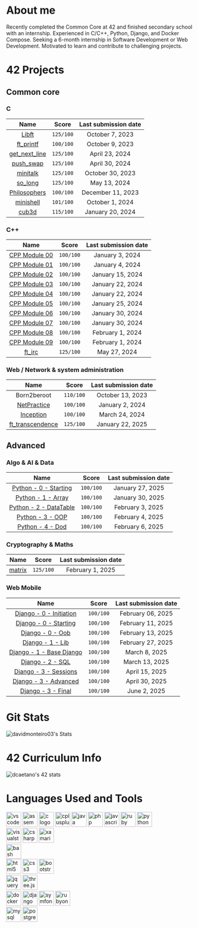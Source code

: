 # About me
Recently completed the Common Core at 42 and finished secondary school with an internship. Experienced in C/C++, Python, Django, and Docker Compose. Seeking a 6-month internship in Software Development or Web Development. Motivated to learn and contribute to challenging projects.

# 42 Projects
## Common core
### C
| Name | Score | Last submission date |
| :--: | :---: | :------------------: |
| [Libft](https://github.com/davidmonteiro03/42-common-core-libft)                 | `125/100` | October 7, 2023   |
| [ft_printf](https://github.com/davidmonteiro03/42-common-core-ft_printf)         | `100/100` | October 9, 2023   |
| [get_next_line](https://github.com/davidmonteiro03/42-common-core-get_next_line) | `125/100` | April 23, 2024    |
| [push_swap](https://github.com/davidmonteiro03/42-common-core-push_swap)         | `125/100` | April 30, 2024    |
| [minitalk](https://github.com/davidmonteiro03/42-common-core-minitalk)           | `125/100` | October 30, 2023  |
| [so_long](https://github.com/davidmonteiro03/42-common-core-so_long)             | `125/100` | May 13, 2024      |
| [Philosophers](https://github.com/davidmonteiro03/42-common-core-philosophers)   | `100/100` | December 11, 2023 |
| [minishell](https://github.com/davidmonteiro03/42-common-core-minishell)         | `101/100` | October 1, 2024   |
| [cub3d](https://github.com/davidmonteiro03/42-common-core-cub3d)                 | `115/100` | January 20, 2024  |

### C++
| Name | Score | Last submission date |
| :--: | :---: | :------------------: |
| [CPP Module 00](https://github.com/davidmonteiro03/42-common-core-cpp-modules/tree/main/cpp-module-00) | `100/100` | January 3, 2024  |
| [CPP Module 01](https://github.com/davidmonteiro03/42-common-core-cpp-modules/tree/main/cpp-module-01) | `100/100` | January 4, 2024  |
| [CPP Module 02](https://github.com/davidmonteiro03/42-common-core-cpp-modules/tree/main/cpp-module-02) | `100/100` | January 15, 2024 |
| [CPP Module 03](https://github.com/davidmonteiro03/42-common-core-cpp-modules/tree/main/cpp-module-03) | `100/100` | January 22, 2024 |
| [CPP Module 04](https://github.com/davidmonteiro03/42-common-core-cpp-modules/tree/main/cpp-module-04) | `100/100` | January 22, 2024 |
| [CPP Module 05](https://github.com/davidmonteiro03/42-common-core-cpp-modules/tree/main/cpp-module-05) | `100/100` | January 25, 2024 |
| [CPP Module 06](https://github.com/davidmonteiro03/42-common-core-cpp-modules/tree/main/cpp-module-06) | `100/100` | January 30, 2024 |
| [CPP Module 07](https://github.com/davidmonteiro03/42-common-core-cpp-modules/tree/main/cpp-module-07) | `100/100` | January 30, 2024 |
| [CPP Module 08](https://github.com/davidmonteiro03/42-common-core-cpp-modules/tree/main/cpp-module-08) | `100/100` | February 1, 2024 |
| [CPP Module 09](https://github.com/davidmonteiro03/42-common-core-cpp-modules/tree/main/cpp-module-09) | `100/100` | February 1, 2024 |
| [ft_irc](https://github.com/davidmonteiro03/42-common-core-ft_irc) | `125/100` | May 27, 2024 |

### Web / Network & system administration
| Name | Score | Last submission date |
| :--: | :---: | :------------------: |
| Born2beroot                                                                            | `110/100` | October 13, 2023 |
| [NetPractice](https://github.com/davidmonteiro03/42-common-core-netpratice)            | `100/100` | January 2, 2024  |
| [Inception](https://github.com/davidmonteiro03/42-common-core-inception)               | `100/100` | March 24, 2024   |
| [ft_transcendence](https://github.com/davidmonteiro03/42-common-core-ft_transcendence) | `125/100` | January 22, 2025 |

## Advanced
### Algo & AI & Data
| Name | Score | Last submission date |
| :--: | :---: | :------------------: |
| [Python - 0 - Starting](https://github.com/davidmonteiro03/42-advanced-python-for-data-science/tree/main/python-0-starting)   | `100/100` | January 27, 2025 |
| [Python - 1 - Array](https://github.com/davidmonteiro03/42-advanced-python-for-data-science/tree/main/python-1-array)         | `100/100` | January 30, 2025 |
| [Python - 2 - DataTable](https://github.com/davidmonteiro03/42-advanced-python-for-data-science/tree/main/python-2-datatable) | `100/100` | February 3, 2025 |
| [Python - 3 - OOP](https://github.com/davidmonteiro03/42-advanced-python-for-data-science/tree/main/python-3-oop)             | `100/100` | February 4, 2025 |
| [Python - 4 - Dod](https://github.com/davidmonteiro03/42-advanced-python-for-data-science/tree/main/python-4-dod)             | `100/100` | February 6, 2025 |

### Cryptography & Maths
| Name | Score | Last submission date |
| :--: | :---: | :------------------: |
| [matrix](https://github.com/davidmonteiro03/42-advanced-matrix) | `125/100` | February 1, 2025 |

### Web Mobile
| Name | Score | Last submission date |
| :--: | :---: | :------------------: |
| [Django - 0 - Initiation](https://github.com/davidmonteiro03/42-advanced-piscine-django/tree/main/d01-django-0-initiation)   | `100/100` | February 06, 2025 |
| [Django - 0 - Starting](https://github.com/davidmonteiro03/42-advanced-piscine-django/tree/main/d02-django-0-starting)       | `100/100` | February 11, 2025 |
| [Django - 0 - Oob](https://github.com/davidmonteiro03/42-advanced-piscine-django/tree/main/d03-django-0-oob)                 | `100/100` | February 13, 2025 |
| [Django - 1 - Lib](https://github.com/davidmonteiro03/42-advanced-piscine-django/tree/main/d04-django-1-lib)                 | `100/100` | February 27, 2025 |
| [Django - 1 - Base Django](https://github.com/davidmonteiro03/42-advanced-piscine-django/tree/main/d05-django-1-base-django) | `100/100` | March 8, 2025     |
| [Django - 2 - SQL](https://github.com/davidmonteiro03/42-advanced-piscine-django/tree/main/d06-django-2-sql)                 | `100/100` | March 13, 2025    |
| [Django - 3 - Sessions](https://github.com/davidmonteiro03/42-advanced-piscine-django/tree/main/d07-django-3-sessions)       | `100/100` | April 15, 2025    |
| [Django - 3 - Advanced](https://github.com/davidmonteiro03/42-advanced-piscine-django/tree/main/d08-django-3-advanced)       | `100/100` | April 30, 2025    |
| [Django - 3 - Final](https://github.com/davidmonteiro03/42-advanced-piscine-django/tree/main/d09-django-3-final)             | `100/100` | June 2, 2025      |

# Git Stats
![davidmonteiro03's Stats](https://github-readme-stats.vercel.app/api?username=davidmonteiro03&theme=dark&show_icons=true&hide_border=false&count_private=false)

# 42 Curriculum Info

![dcaetano's 42 stats](https://badge.mediaplus.ma/binary/dcaetano?1337Badge=off&UM6P=off)

# Languages Used and Tools
<div>
    <img src="https://img.shields.io/badge/Visual%20Studio%20Code-007ACC?style=for-the-badge&logo=vscode&logoColor=white" height="40" alt="vscode logo" />
    <img src="https://simpleicons.org/icons/assemblyscript.svg" height="40" alt="assembly logo"/>
    <img src="https://cdn.jsdelivr.net/gh/devicons/devicon/icons/c/c-original.svg" height="40" alt="c logo"/>
    <img src="https://cdn.jsdelivr.net/gh/devicons/devicon/icons/cplusplus/cplusplus-original.svg" height="40" alt="cplusplus logo"/>
    <img src="https://cdn.jsdelivr.net/gh/devicons/devicon/icons/java/java-original-wordmark.svg" height="40" alt="java logo"/>
    <img src="https://cdn.jsdelivr.net/gh/devicons/devicon/icons/php/php-original.svg" height="40" alt="php logo"/>
    <img src="https://cdn.jsdelivr.net/gh/devicons/devicon/icons/javascript/javascript-original.svg" height="40" alt="javascript logo"/>
    <img src="https://cdn.jsdelivr.net/gh/devicons/devicon/icons/ruby/ruby-original.svg" height="40" alt="ruby logo"/>
    <img src="https://cdn.jsdelivr.net/gh/devicons/devicon/icons/python/python-original-wordmark.svg" height="40" alt="python logo"/>
</div>

<div>
    <img src="https://img.shields.io/badge/Visual%20Studio-5C2D91?style=for-the-badge" height="40" alt="visualstudio logo"/>
    <img src="https://cdn.jsdelivr.net/gh/devicons/devicon/icons/csharp/csharp-original.svg" height="40" alt="csharp logo"/>
    <img src="https://cdn.jsdelivr.net/gh/devicons/devicon/icons/xamarin/xamarin-original.svg" height="40" alt="xamarin logo"/>
</div>

<div>
    <img src="https://img.shields.io/badge/Bash-4EAA25?style=for-the-badge&logo=gnubash&logoColor=white" height="40" alt="bash logo"/>
</div>

<div>
    <img src="https://img.shields.io/badge/HTML5-E34F26?style=for-the-badge&logo=html5&logoColor=white" height="40" alt="html5 logo"/>
    <img src="https://img.shields.io/badge/CSS3-1572B6?style=for-the-badge&logo=css3&logoColor=white" height="40" alt="css3 logo"/>
    <img src="https://img.shields.io/badge/Bootstrap-7952B3?style=for-the-badge&logo=bootstrap&logoColor=white" height="40" alt="bootstrap logo"/>
</div>

<div>
    <img src="https://img.shields.io/badge/jQuery-0769AD?style=for-the-badge&logo=jquery&logoColor=white" height="40" alt="jquery logo"/>
    <img src="https://img.shields.io/badge/Three.js-000000?style=for-the-badge&logo=three.js&logoColor=white" height="40" alt="three.js logo"/>
</div>

<div>
    <img src="https://img.shields.io/badge/Docker-2496ED?style=for-the-badge&logo=docker&logoColor=white" height="40" alt="docker logo"/>
    <img src="https://img.shields.io/badge/Django-092E20?style=for-the-badge&logo=django&logoColor=white" height="40" alt="django logo"/>
    <img src="https://img.shields.io/badge/Symfony-000000?style=for-the-badge&logo=symfony&logoColor=white" height="40" alt="symfony logo"/>
    <img src="https://img.shields.io/badge/Ruby%20On%20Rails-D30001?style=for-the-badge&logo=rubyonrails&logoColor=white" height="40" alt="rubyonrails logo"/>
</div>

<div>
    <img src="https://img.shields.io/badge/MySQL-1572B6?style=for-the-badge&logo=mysql&logoColor=white" height="40" alt="mysql logo"/>
    <img src="https://img.shields.io/badge/PostgreSQL-4169E1?style=for-the-badge&logo=postgresql&logoColor=white" height="40" alt="postgresql logo"/>
</div>
